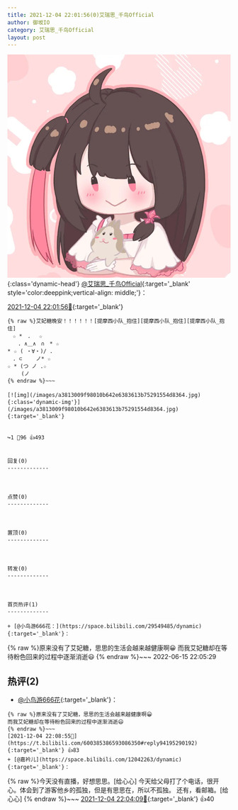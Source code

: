 ```yaml
---
title: 2021-12-04 22:01:56(0)艾瑞思_千鸟Official
author: 御坂IO
category: 艾瑞思_千鸟Official
layout: post
---
```


![img](/images/7e08840c56f251de28bdf766b647bd5fe9a5d50a.jpg){:class='dynamic-head'}
[@艾瑞思_千鸟Official](https://space.bilibili.com/1090010845/dynamic){:target='_blank' style='color:deeppink;vertical-align: middle;'}：

[2021-12-04 22:01:56🔗](https://t.bilibili.com/600385386593086350){:target='_blank'}

~~~
{% raw %}艾妃糖晚安！！！！！！[提摩西小队_抱住][提摩西小队_抱住][提摩西小队_抱住]
　☆ *　. 　☆
　　. ∧＿∧　∩　* ☆
* ☆ ( ・∀・)/ .
　. ⊂　　 ノ* ☆
☆ * (つ ノ .☆
　　 (ノ
{% endraw %}~~~

[![img](/images/a3813009f98010b642e6383613b75291554d8364.jpg){:class='dynamic-img'}](/images/a3813009f98010b642e6383613b75291554d8364.jpg){:target='_blank'}


↪️1 💬96 👍493


回复(0)
-------------



点赞(0)
-------------



置顶(0)
-------------



转发(0)
-------------



首页热评(1)
-------------

+ [@小鸟游666花：](https://space.bilibili.com/29549485/dynamic){:target='_blank'}：
~~~
{% raw %}原来没有了艾妃糖，思思的生活会越来越健康啊😀
而我艾妃糖却在等待粉色回来的过程中逐渐消逝😃
{% endraw %}~~~
2022-06-15 22:05:29


热评(2)
-------------

+ [@小鸟游666花](https://space.bilibili.com/29549485/dynamic){:target='_blank'}：
~~~
{% raw %}原来没有了艾妃糖，思思的生活会越来越健康啊😀
而我艾妃糖却在等待粉色回来的过程中逐渐消逝😃
{% endraw %}~~~
[2021-12-04 22:08:55🔗](https://t.bilibili.com/600385386593086350#reply94195290192){:target='_blank'} 👍83
+ [@嘉衿儿](https://space.bilibili.com/12042263/dynamic){:target='_blank'}：
~~~
{% raw %}今天没有直播，好想思思。[给心心]
今天给父母打了个电话，很开心。体会到了游客他乡的孤独，但是有思思在，所以不孤独。
还有，看邮箱。[给心心]
{% endraw %}~~~
[2021-12-04 22:04:09🔗](https://t.bilibili.com/600385386593086350#reply94194625952){:target='_blank'} 👍40


